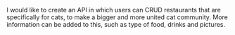 I would like to create an API in which users can CRUD restaurants that are specifically for cats, to make a bigger and more united cat community. More information can be added to this, such as type of food, drinks and pictures.
